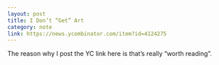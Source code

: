 ```yaml
---
layout: post
title: I Don’t “Get” Art
category: note
link: https://news.ycombinator.com/item?id=4124275
---
```


<p>The reason why I post the YC link here is that’s really “worth reading”.</p>
